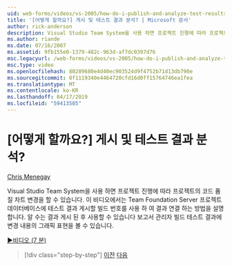 ```yaml
---
uid: web-forms/videos/vs-2005/how-do-i-publish-and-analyze-test-results
title: '[어떻게 할까요?] 게시 및 테스트 결과 분석? | Microsoft 문서'
author: rick-anderson
description: Visual Studio Team System을 사용 하면 프로젝트 진행에 따라 프로젝트의 코드 품질 차트 변경을 할 수 있습니다. 이 비디오는 publ. 하는 방법에 지침을 제공...
ms.author: riande
ms.date: 07/16/2007
ms.assetid: 9fb155e0-1379-482c-963d-af7dc0397d76
msc.legacyurl: /web-forms/videos/vs-2005/how-do-i-publish-and-analyze-test-results
msc.type: video
ms.openlocfilehash: 80289680e4d40ec903524d9f4752b71d13db790e
ms.sourcegitcommit: 0f1119340e4464720cfd16d0ff15764746ea1fea
ms.translationtype: MT
ms.contentlocale: ko-KR
ms.lasthandoff: 04/17/2019
ms.locfileid: "59413505"
---
```

# <a name="how-do-i-publish-and-analyze-test-results"></a>[어떻게 할까요?] 게시 및 테스트 결과 분석?

[Chris Menegay](https://twitter.com/CMenegay)

Visual Studio Team System을 사용 하면 프로젝트 진행에 따라 프로젝트의 코드 품질 차트 변경을 할 수 있습니다. 이 비디오에서는 Team Foundation Server 프로젝트 데이터베이스에 테스트 결과 게시할 빌드 번호를 사용 하 여 결과 연결 하는 방법을 설명 합니다. 알 수는 결과 게시 된 후 사용할 수 있습니다 보고서 관리자 빌드 테스트 결과에 변경 내용의 그래픽 표현을 볼 수 있습니다.

[&#9654;비디오 (7 분)](https://channel9.msdn.com/Blogs/ASP-NET-Site-Videos/how-do-i-publish-and-analyze-test-results)

> [!div class="step-by-step"]
> [이전](how-do-i-use-generic-tests.md)
> [다음](how-do-i-discover-application-changes-prior-to-deployment.md)
